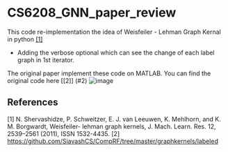 # CS6208_GNN_paper_review
This code re-implementation the idea of Weisfeiler - Lehman Graph Kernal in python [[1]](#1)

- Adding the verbose optional which can see the change of each label graph in 1st iterator. 

The original paper implement these code on MATLAB. You can find the original code here [[2]] (#2)
![image](https://user-images.githubusercontent.com/16068098/230894187-398890cc-6352-4f0f-a6f8-1d2ded2f14af.png)

## References 
<a id = "1">[1]</a>
N. Shervashidze, P. Schweitzer, E. J. van Leeuwen,
K. Mehlhorn, and K. M. Borgwardt, Weisfeiler-
lehman graph kernels, J. Mach. Learn. Res. 12,
2539–2561 (2011), ISSN 1532-4435.
<a id= "2">[2]</a> https://github.com/SiavashCS/CompRF/tree/master/graphkernels/labeled 
